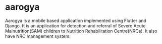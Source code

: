 # aarogya

Aarogya is a mobile based application implemented using Flutter and Django. It is an application for detection and referral of Severe Acute Malnutrition(SAM) children to Nutrition Rehabilitation Centre(NRCs). It also have NRC management system.
